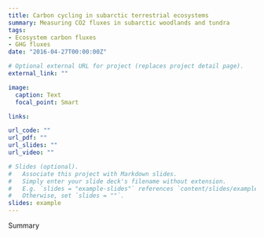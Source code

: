 ```yaml
---
title: Carbon cycling in subarctic terrestrial ecosystems
summary: Measuring CO2 fluxes in subarctic woodlands and tundra
tags:
- Ecosystem carbon fluxes
- GHG fluxes
date: "2016-04-27T00:00:00Z"

# Optional external URL for project (replaces project detail page).
external_link: ""

image:
  caption: Text
  focal_point: Smart

links:

url_code: ""
url_pdf: ""
url_slides: ""
url_video: ""

# Slides (optional).
#   Associate this project with Markdown slides.
#   Simply enter your slide deck's filename without extension.
#   E.g. `slides = "example-slides"` references `content/slides/example-slides.md`.
#   Otherwise, set `slides = ""`.
slides: example
---
```


Summary
